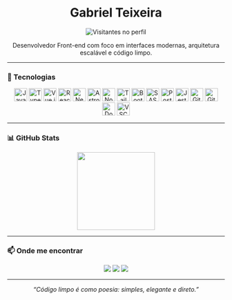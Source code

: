 <h1 align="center">Gabriel Teixeira</h1>

<p align="center">
  <img src="https://visitor-badge.laobi.icu/badge?page_id=gabrieltsousa" alt="Visitantes no perfil" />
</p>

<p align="center">
  Desenvolvedor Front-end com foco em interfaces modernas, arquitetura escalável e código limpo.
</p>

---

### 🚀 Tecnologias

<p align="center">
  <!-- Linguagens -->
  <img src="https://cdn.jsdelivr.net/gh/devicons/devicon/icons/javascript/javascript-original.svg" height="30" alt="JavaScript" />
  <img src="https://cdn.jsdelivr.net/gh/devicons/devicon/icons/typescript/typescript-original.svg" height="30" alt="TypeScript" />

  <!-- Frameworks -->
  <img src="https://cdn.jsdelivr.net/gh/devicons/devicon/icons/vuejs/vuejs-original.svg" height="30" alt="Vue.js" />
  <img src="https://cdn.jsdelivr.net/gh/devicons/devicon/icons/react/react-original.svg" height="30" alt="React" />
  <img src="https://cdn.jsdelivr.net/gh/devicons/devicon/icons/nextjs/nextjs-original.svg" height="30" alt="Next.js" />
  <img src="https://cdn.jsdelivr.net/gh/devicons/devicon/icons/astro/astro-original.svg" height="30" alt="Astro" />
  <img src="https://cdn.jsdelivr.net/gh/devicons/devicon/icons/nodejs/nodejs-original.svg" height="30" alt="Node.js" />

  <!-- Estilização -->
  <img src="https://cdn.jsdelivr.net/gh/devicons/devicon/icons/tailwindcss/tailwindcss-original.svg" height="30" alt="Tailwind CSS" />
  <img src="https://cdn.jsdelivr.net/gh/devicons/devicon/icons/bootstrap/bootstrap-original.svg" height="30" alt="Bootstrap" />
  <img src="https://cdn.jsdelivr.net/gh/devicons/devicon/icons/sass/sass-original.svg" height="30" alt="SASS" />

  <!-- Banco de Dados -->
  <img src="https://cdn.jsdelivr.net/gh/devicons/devicon/icons/postgresql/postgresql-original.svg" height="30" alt="PostgreSQL" />

  <!-- Testes -->
  <img src="https://cdn.jsdelivr.net/gh/devicons/devicon/icons/jest/jest-plain.svg" height="30" alt="Jest" />

  <!-- Ferramentas -->
  <img src="https://cdn.jsdelivr.net/gh/devicons/devicon/icons/git/git-original.svg" height="30" alt="Git" />
  <img src="https://cdn.jsdelivr.net/gh/devicons/devicon/icons/github/github-original.svg" height="30" alt="GitHub" />
  <img src="https://cdn.jsdelivr.net/gh/devicons/devicon/icons/docker/docker-original.svg" height="30" alt="Docker" />
  <img src="https://cdn.jsdelivr.net/gh/devicons/devicon/icons/vscode/vscode-original.svg" height="30" alt="VSCode" />
</p>

---

### 📊 GitHub Stats

<p align="center"> <img src="https://github-readme-stats.vercel.app/api?username=gabrieltsousa&show_icons=true&theme=tokyonight&hide_border=true&count_private=true" height="180" /></p>

---

### 📫 Onde me encontrar

<p align="center">
  <a href="mailto:gaabriel.sousa@hotmail.com"><img src="https://img.shields.io/badge/-Email-%23333?style=for-the-badge&logo=gmail&logoColor=white"/></a>
  <a href="https://www.linkedin.com/in/gabriel-teixeira-frontend/" target="_blank"><img src="https://img.shields.io/badge/-LinkedIn-0077B5?style=for-the-badge&logo=linkedin&logoColor=white"/></a>
  <a href="https://seuportfolio.com" target="_blank"><img src="https://img.shields.io/badge/-Portfólio-0A0A0A?style=for-the-badge&logo=vercel&logoColor=white"/></a>
</p>

---

<p align="center"><i>“Código limpo é como poesia: simples, elegante e direto.”</i></p>
